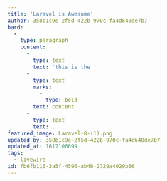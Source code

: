 ```yaml
---
title: 'Laravel is Awesome'
author: 358b1c9e-2f5d-422b-970c-fa4d640de7b7
bard:
  -
    type: paragraph
    content:
      -
        type: text
        text: 'this is the '
      -
        type: text
        marks:
          -
            type: bold
        text: content
      -
        type: text
        text: .
featured_image: Laravel-8-(1).png
updated_by: 358b1c9e-2f5d-422b-970c-fa4d640de7b7
updated_at: 1617106699
tags:
  - livewire
id: fb6fb116-3a5f-4596-ab4b-2729a4029b56
---
```

